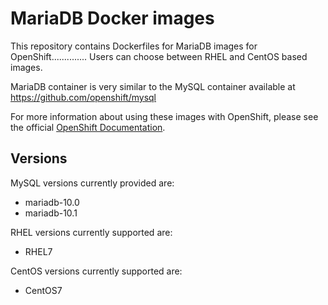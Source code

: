 MariaDB Docker images
=====================

This repository contains Dockerfiles for MariaDB images for OpenShift..............
Users can choose between RHEL and CentOS based images.

MariaDB container is very similar to the MySQL container available at
https://github.com/openshift/mysql

For more information about using these images with OpenShift, please see the
official [OpenShift Documentation](https://docs.openshift.org/latest/using_images/db_images/mysql.html).


Versions
---------------
MySQL versions currently provided are:
* mariadb-10.0
* mariadb-10.1

RHEL versions currently supported are:
* RHEL7

CentOS versions currently supported are:
* CentOS7
